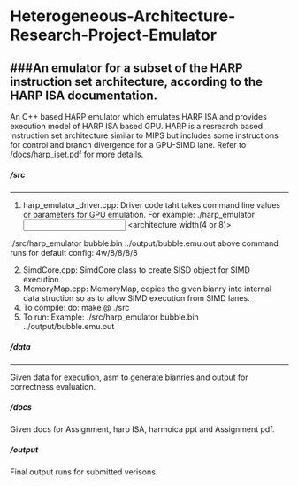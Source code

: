 # Heterogeneous-Architecture-Research-Project-Emulator
###An emulator for a subset of the HARP instruction set architecture, according to the HARP ISA documentation.
----------
An C++ based HARP emulator which emulates HARP ISA and provides execution model of HARP ISA based GPU.
HARP is a resrearch based instruction set architecture similar to MIPS but includes some instructions for control and branch divergence for a GPU-SIMD lane. Refer to /docs/harp_iset.pdf for more details.

##### /src
----------
1. harp_emulator_driver.cpp: Driver code taht takes command line values or parameters for GPU emulation. For example:
./harp_emulator <input binary file> <output file> <architecture width(4 or 8)> <register file size> <simd lane size> <warp number size>

./src/harp_emulator bubble.bin ../output/bubble.emu.out 
above command runs for default config: 4w/8/8/8/8

2. SimdCore.cpp: SimdCore class to create SISD object for SIMD execution.
3. MemoryMap.cpp: MemoryMap, copies the given bianry into internal data struction so as to allow SIMD execution from SIMD lanes.
4. To compile: do: make @ ./src
5. To run: Example: ./src/harp_emulator bubble.bin ../output/bubble.emu.out

##### /data
----------
Given data for execution, asm to generate bianries and output for correctness evaluation.

##### /docs

Given docs for Assignment, harp ISA, harmoica ppt and Assignment pdf.

##### /output

Final output runs for submitted verisons.



